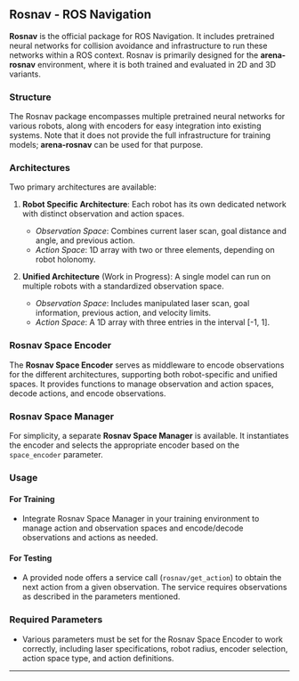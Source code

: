 
## Rosnav - ROS Navigation

**Rosnav** is the official package for ROS Navigation. It includes pretrained neural networks for collision avoidance and infrastructure to run these networks within a ROS context. Rosnav is primarily designed for the **arena-rosnav** environment, where it is both trained and evaluated in 2D and 3D variants.

### Structure

The Rosnav package encompasses multiple pretrained neural networks for various robots, along with encoders for easy integration into existing systems. Note that it does not provide the full infrastructure for training models; **arena-rosnav** can be used for that purpose.

### Architectures

Two primary architectures are available:

1. **Robot Specific Architecture**: Each robot has its own dedicated network with distinct observation and action spaces.

   - *Observation Space*: Combines current laser scan, goal distance and angle, and previous action.
   - *Action Space*: 1D array with two or three elements, depending on robot holonomy.

2. **Unified Architecture** (Work in Progress): A single model can run on multiple robots with a standardized observation space.

   - *Observation Space*: Includes manipulated laser scan, goal information, previous action, and velocity limits.
   - *Action Space*: A 1D array with three entries in the interval [-1, 1].

### Rosnav Space Encoder

The **Rosnav Space Encoder** serves as middleware to encode observations for the different architectures, supporting both robot-specific and unified spaces. It provides functions to manage observation and action spaces, decode actions, and encode observations.

### Rosnav Space Manager

For simplicity, a separate **Rosnav Space Manager** is available. It instantiates the encoder and selects the appropriate encoder based on the `space_encoder` parameter.

### Usage

#### For Training

- Integrate Rosnav Space Manager in your training environment to manage action and observation spaces and encode/decode observations and actions as needed.

#### For Testing

- A provided node offers a service call (`rosnav/get_action`) to obtain the next action from a given observation. The service requires observations as described in the parameters mentioned.

### Required Parameters

- Various parameters must be set for the Rosnav Space Encoder to work correctly, including laser specifications, robot radius, encoder selection, action space type, and action definitions.

---
